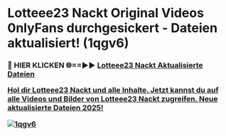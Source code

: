 # Lotteee23 Nackt Original Videos 0nlyFans durchgesickert - Dateien aktualisiert! (1qgv6)

<h3>🔴 HIER KLICKEN 🌐==►► <a href="https://tinyurl.com/h6vf6nb8" rel="nofollow">Lotteee23 Nackt Aktualisierte Dateien

Hol dir Lotteee23 Nackt und alle Inhalte. Jetzt kannst du auf alle Videos und Bilder von Lotteee23 Nackt zugreifen. Neue aktualisierte Dateien 2025!

[![1qgv6](https://i.imgur.com/sD4kR3V.gif)](https://tinyurl.com/h6vf6nb8)
